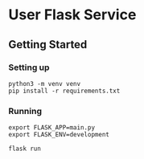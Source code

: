 # User Flask Service

## Getting Started

### Setting up

```shell
python3 -m venv venv
pip install -r requirements.txt
```

### Running

```shell
export FLASK_APP=main.py
export FLASK_ENV=development

flask run
```